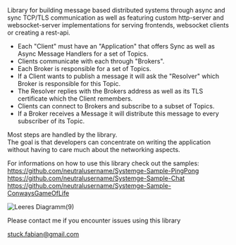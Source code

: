 Library for building message based distributed systems through async and sync TCP/TLS communication as well as featuring custom http-server and websocket-server implementations for serving frontends, websocket clients or creating a rest-api.  
  
- Each "Client" must have an "Application" that offers Sync as well as Async Message Handlers for a set of Topics.  
- Clients communicate with each through "Brokers".  
- Each Broker is responsible for a set of Topics.  
- If a Client wants to publish a message it will ask the "Resolver" which Broker is responsible for this Topic.  
- The Resolver replies with the Brokers address as well as its TLS certificate which the Client remembers.  
- Clients can connect to Brokers and subscribe to a subset of Topics.  
- If a Broker receives a Message it will distribute this message to every subscriber of its Topic.

Most steps are handled by the library.  
The goal is that developers can concentrate on writing the application without having to care much about the networking aspects.  

For informations on how to use this library check out the samples:  
https://github.com/neutralusername/Systemge-Sample-PingPong  
https://github.com/neutralusername/Systemge-Sample-Chat  
https://github.com/neutralusername/Systemge-Sample-ConwaysGameOfLife  
  
![Leeres Diagramm(9)](https://github.com/neutralusername/Systemge/assets/39095721/0a0d9b5e-d0b0-435f-a7f4-9a01bca3ba46)

Please contact me if you encounter issues using this library

stuck.fabian@gmail.com
